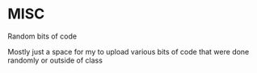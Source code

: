# MISC
Random bits of code

Mostly just a space for my to upload various bits of code that were done randomly or outside of class

